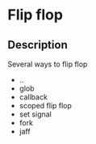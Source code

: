 # Flip flop
## Description

Several ways to flip flop

- ..
- glob
- callback
- scoped flip flop
- set signal
- fork 
- jaff 


